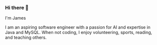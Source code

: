 ### Hi there 👋

I'm James

I am an aspiring software engineer with a passion for AI and expertise in Java and MySQL. When not coding, I enjoy volunteering, sports, reading, and teaching others.

<!--
**j-escartin/j-escartin** is a ✨ _special_ ✨ repository because its `README.md` (this file) appears on your GitHub profile.

Here are some ideas to get you started:

- 🔭 I’m currently working on ...
- 🌱 I’m currently learning ...
- 👯 I’m looking to collaborate on ...
- 🤔 I’m looking for help with ...
- 💬 Ask me about ...
- 📫 How to reach me: ...
- 😄 Pronouns: ...
- ⚡ Fun fact: ...
-->
